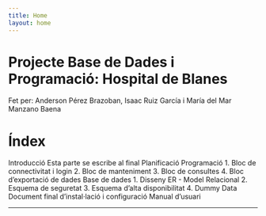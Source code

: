 ```yaml
---
title: Home
layout: home
---
```


# Projecte Base de Dades i Programació: Hospital de Blanes
Fet per: Anderson Pérez Brazoban, Isaac Ruiz García i  María del Mar Manzano Baena

# Índex

Introducció
Esta parte se escribe al final
Planificació
Programació
    1. Bloc de connectivitat i login
    2. Bloc de manteniment
    3. Bloc de consultes
    4. Bloc d’exportació de dades
Base de dades
    1. Disseny ER - Model Relacional
    2. Esquema de seguretat
    3. Esquema d’alta disponibilitat
    4. Dummy Data
Document final d’instal·lació i configuració
Manual d’usuari


----

[^1]: [It can take up to 10 minutes for changes to your site to publish after you push the changes to GitHub](https://docs.github.com/en/pages/setting-up-a-github-pages-site-with-jekyll/creating-a-github-pages-site-with-jekyll#creating-your-site).

[Just the Docs]: https://just-the-docs.github.io/just-the-docs/
[GitHub Pages]: https://docs.github.com/en/pages
[README]: https://github.com/just-the-docs/just-the-docs-template/blob/main/README.md
[Jekyll]: https://jekyllrb.com
[GitHub Pages / Actions workflow]: https://github.blog/changelog/2022-07-27-github-pages-custom-github-actions-workflows-beta/
[use this template]: https://github.com/just-the-docs/just-the-docs-template/generate
